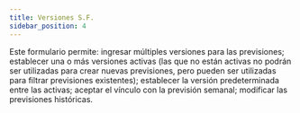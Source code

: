 ```yaml
---
title: Versiones S.F.
sidebar_position: 4
---
```


Este formulario permite: ingresar múltiples versiones para las previsiones; establecer una o más versiones activas (las que no están activas no podrán ser utilizadas para crear nuevas previsiones, pero pueden ser utilizadas para filtrar previsiones existentes); establecer la versión predeterminada entre las activas; aceptar el vínculo con la previsión semanal; modificar las previsiones históricas.